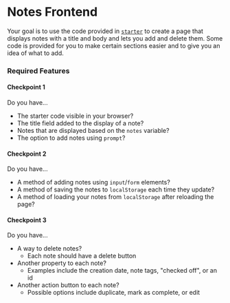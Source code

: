 # Notes Frontend

Your goal is to use the code provided in [`starter`](starter) to create a page that displays notes with a title and body and lets you add and delete them. 
Some code is provided for you to make certain sections easier and to give you an idea of what
to add.

### Required Features

#### Checkpoint 1

Do you have...

* The starter code visible in your browser?
* The title field added to the display of a note?
* Notes that are displayed based on the `notes` variable?
* The option to add notes using `prompt`?

#### Checkpoint 2

Do you have...

* A method of adding notes using `input`/`form` elements?
* A method of saving the notes to `localStorage` each time they update?
* A method of loading your notes from `localStorage` after reloading the page?

#### Checkpoint 3

Do you have...

* A way to delete notes?
  * Each note should have a delete button
* Another property to each note?
  * Examples include the creation date, note tags, "checked off", or an id
* Another action button to each note?
  * Possible options include duplicate, mark as complete, or edit
